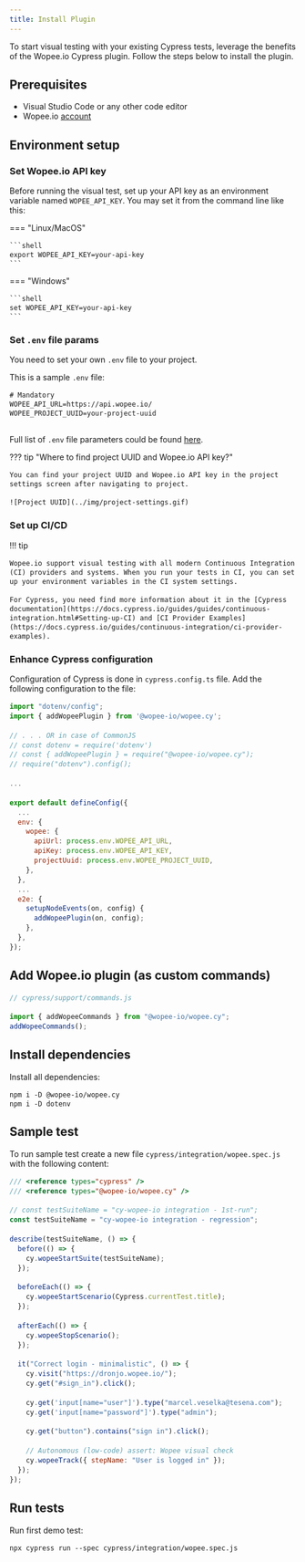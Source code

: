 ```yaml
---
title: Install Plugin
---
```


To start visual testing with your existing Cypress tests, leverage the benefits of the Wopee.io Cypress plugin. Follow the steps below to install the plugin.

## Prerequisites

- Visual Studio Code or any other code editor
- Wopee.io [account](https://cmd.wopee.io)

## Environment setup

### Set Wopee.io API key

Before running the visual test, set up your API key as an environment variable named `WOPEE_API_KEY`.
You may set it from the command line like this:

=== "Linux/MacOS"

    ```shell
    export WOPEE_API_KEY=your-api-key
    ```

=== "Windows"

    ```shell
    set WOPEE_API_KEY=your-api-key
    ```

### Set `.env` file params

You need to set your own `.env` file to your project.

This is a sample `.env` file:

```shell
# Mandatory
WOPEE_API_URL=https://api.wopee.io/
WOPEE_PROJECT_UUID=your-project-uuid


```

Full list of `.env` file parameters could be found [here](https://docs.wopee.io).

??? tip "Where to find project UUID and Wopee.io API key?"

    You can find your project UUID and Wopee.io API key in the project settings screen after navigating to project.

    ![Project UUID](../img/project-settings.gif)

### Set up CI/CD

!!! tip

    Wopee.io support visual testing with all modern Continuous Integration (CI) providers and systems. When you run your tests in CI, you can set up your environment variables in the CI system settings.

    For Cypress, you need find more information about it in the [Cypress documentation](https://docs.cypress.io/guides/guides/continuous-integration.html#Setting-up-CI) and [CI Provider Examples](https://docs.cypress.io/guides/continuous-integration/ci-provider-examples).

### Enhance Cypress configuration

Configuration of Cypress is done in `cypress.config.ts` file. Add the following configuration to the file:

```javascript
import "dotenv/config";
import { addWopeePlugin } from '@wopee-io/wopee.cy';

// . . . OR in case of CommonJS
// const dotenv = require('dotenv')
// const { addWopeePlugin } = require("@wopee-io/wopee.cy");
// require("dotenv").config();

...

export default defineConfig({
  ...
  env: {
    wopee: {
      apiUrl: process.env.WOPEE_API_URL,
      apiKey: process.env.WOPEE_API_KEY,
      projectUuid: process.env.WOPEE_PROJECT_UUID,
    },
  },
  ...
  e2e: {
    setupNodeEvents(on, config) {
      addWopeePlugin(on, config);
    },
  },
});
```

## Add Wopee.io plugin (as custom commands)

```javascript
// cypress/support/commands.js

import { addWopeeCommands } from "@wopee-io/wopee.cy";
addWopeeCommands();
```

## Install dependencies

Install all dependencies:

    npm i -D @wopee-io/wopee.cy
    npm i -D dotenv

## Sample test

To run sample test create a new file `cypress/integration/wopee.spec.js` with the following content:

```javascript
/// <reference types="cypress" />
/// <reference types="@wopee-io/wopee.cy" />

// const testSuiteName = "cy-wopee-io integration - 1st-run";
const testSuiteName = "cy-wopee-io integration - regression";

describe(testSuiteName, () => {
  before(() => {
    cy.wopeeStartSuite(testSuiteName);
  });

  beforeEach(() => {
    cy.wopeeStartScenario(Cypress.currentTest.title);
  });

  afterEach(() => {
    cy.wopeeStopScenario();
  });

  it("Correct login - minimalistic", () => {
    cy.visit("https://dronjo.wopee.io/");
    cy.get("#sign_in").click();

    cy.get('input[name="user"]').type("marcel.veselka@tesena.com");
    cy.get('input[name="password"]').type("admin");

    cy.get("button").contains("sign in").click();

    // Autonomous (low-code) assert: Wopee visual check
    cy.wopeeTrack({ stepName: "User is logged in" });
  });
});
```

## Run tests

Run first demo test:

    npx cypress run --spec cypress/integration/wopee.spec.js

